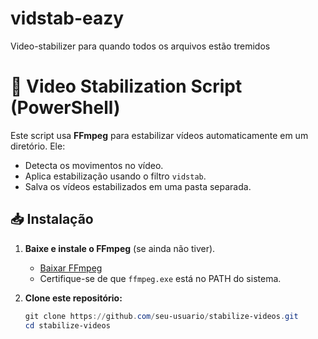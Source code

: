 # vidstab-eazy
Video-stabilizer para quando todos os arquivos estão tremidos

# 🎥 Video Stabilization Script (PowerShell)

Este script usa **FFmpeg** para estabilizar vídeos automaticamente em um diretório. Ele:
- Detecta os movimentos no vídeo.
- Aplica estabilização usando o filtro `vidstab`.
- Salva os vídeos estabilizados em uma pasta separada.

## 📥 Instalação

1. **Baixe e instale o FFmpeg** (se ainda não tiver).  
   - [Baixar FFmpeg](https://ffmpeg.org/download.html)
   - Certifique-se de que `ffmpeg.exe` está no PATH do sistema.

2. **Clone este repositório:**
   ```powershell
   git clone https://github.com/seu-usuario/stabilize-videos.git
   cd stabilize-videos
